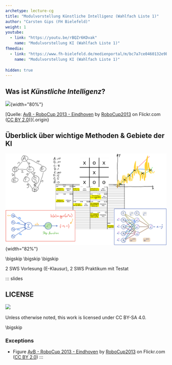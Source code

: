 ```yaml
---
archetype: lecture-cg
title: "Modulvorstellung Künstliche Intelligenz (Wahlfach Liste 1)"
author: "Carsten Gips (FH Bielefeld)"
weight: 1
youtube:
  - link: "https://youtu.be/rBQZr6KDvak"
    name: "Modulvorstellung KI (Wahlfach Liste 1)"
fhmedia:
  - link: "https://www.fh-bielefeld.de/medienportal/m/bc7a7ce0460132e9bd7c7f58042ccd93c7b3b89632e1a0e2641ddac2aa6710e8cfca3771fe6cf446804d52f5ee2c174352e15d5aea972d84f6ac7109c40405c9"
    name: "Modulvorstellung KI (Wahlfach Liste 1)"

hidden: true
---
```



## Was ist _Künstliche Intelligenz_?

![](https://live.staticflickr.com/2889/10151827605_911e35be10_c_d.jpg){width="80%"}

[Quelle: [AvB - RoboCup 2013 - Eindhoven](https://www.flickr.com/photos/80267257@N05/10151827605) by [RoboCup2013](https://www.flickr.com/photos/80267257@N05) on Flickr.com ([CC BY 2.0](https://creativecommons.org/licenses/by/2.0/?ref=ccsearch&atype=rich))]{.origin}


## Überblick über wichtige Methoden & Gebiete der KI

![](images/teaser.png){width="82%"}

\bigskip
\bigskip
\bigskip

2 SWS Vorlesung (E-Klausur), 2 SWS Praktikum mit Testat







<!-- DO NOT REMOVE - THIS IS A LAST SLIDE TO INDICATE THE LICENSE AND POSSIBLE EXCEPTIONS (IMAGES, ...). -->
::: slides
## LICENSE
![](https://licensebuttons.net/l/by-sa/4.0/88x31.png)

Unless otherwise noted, this work is licensed under CC BY-SA 4.0.

\bigskip

### Exceptions
*   Figure [AvB - RoboCup 2013 - Eindhoven](https://www.flickr.com/photos/80267257@N05/10151827605) by [RoboCup2013](https://www.flickr.com/photos/80267257@N05) on Flickr.com ([CC BY 2.0](https://creativecommons.org/licenses/by/2.0/?ref=ccsearch&atype=rich))
:::
